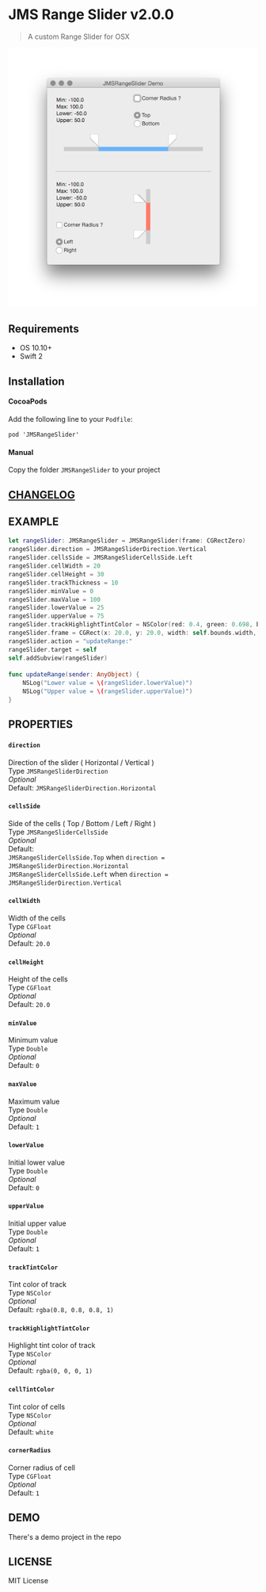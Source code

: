 # JMS Range Slider v2.0.0

> A custom Range Slider for OSX

![Screenshot JMSRangeSlider](screenshot.png)

## Requirements
* OS 10.10+
* Swift 2

## Installation
#### CocoaPods
Add the following line to your `Podfile`:  
```
pod 'JMSRangeSlider'
```

#### Manual
Copy the folder `JMSRangeSlider` to your project

## [CHANGELOG](./CHANGELOG.md)

## EXAMPLE

```swift
let rangeSlider: JMSRangeSlider = JMSRangeSlider(frame: CGRectZero)
rangeSlider.direction = JMSRangeSliderDirection.Vertical
rangeSlider.cellsSide = JMSRangeSliderCellsSide.Left
rangeSlider.cellWidth = 20
rangeSlider.cellHeight = 30
rangeSlider.trackThickness = 10
rangeSlider.minValue = 0
rangeSlider.maxValue = 100
rangeSlider.lowerValue = 25
rangeSlider.upperValue = 75
rangeSlider.trackHighlightTintColor = NSColor(red: 0.4, green: 0.698, blue: 1.0, alpha: 1.0)
rangeSlider.frame = CGRect(x: 20.0, y: 20.0, width: self.bounds.width, height: 30.0)
rangeSlider.action = "updateRange:"
rangeSlider.target = self
self.addSubview(rangeSlider)

func updateRange(sender: AnyObject) {
    NSLog("Lower value = \(rangeSlider.lowerValue)")
    NSLog("Upper value = \(rangeSlider.upperValue)")
}
```

## PROPERTIES

#### `direction`
Direction of the slider ( Horizontal / Vertical )  
Type `JMSRangeSliderDirection`  
_Optional_  
Default: `JMSRangeSliderDirection.Horizontal`  

#### `cellsSide`  
Side of the cells ( Top / Bottom / Left / Right )  
Type `JMSRangeSliderCellsSide`  
_Optional_  
Default:  
`JMSRangeSliderCellsSide.Top` when `direction = JMSRangeSliderDirection.Horizontal`  
`JMSRangeSliderCellsSide.Left` when `direction = JMSRangeSliderDirection.Vertical`  

#### `cellWidth`  
Width of the cells  
Type `CGFloat`  
_Optional_  
Default: `20.0`  

#### `cellHeight`  
Height of the cells  
Type `CGFloat`  
_Optional_  
Default: `20.0`  

#### `minValue`  
Minimum value  
Type `Double`  
_Optional_  
Default: `0`  

#### `maxValue`  
Maximum value  
Type `Double`  
_Optional_  
Default: `1`  

#### `lowerValue`  
Initial lower value  
Type `Double`  
_Optional_  
Default: `0`  

#### `upperValue`  
Initial upper value  
Type `Double`  
_Optional_  
Default: `1`  

#### `trackTintColor`  
Tint color of track  
Type `NSColor`  
_Optional_  
Default: `rgba(0.8, 0.8, 0.8, 1)`  

#### `trackHighlightTintColor`  
Highlight tint color of track  
Type `NSColor`  
_Optional_  
Default: `rgba(0, 0, 0, 1)`  

#### `cellTintColor`  
Tint color of cells  
Type `NSColor`  
_Optional_  
Default: `white`  

#### `cornerRadius`  
Corner radius of cell  
Type `CGFloat`  
_Optional_  
Default: `1`  

## DEMO
There's a demo project in the repo

## LICENSE
MIT License
